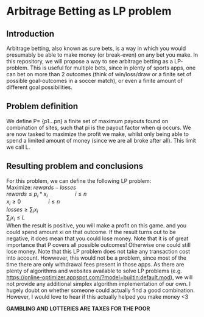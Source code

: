 # Arbitrage Betting as LP problem

## Introduction
Arbitrage betting, also known as sure bets, is a way in which you would presumably be able to make money (or break-even) on any bet you make. In this repository, we will propose a way to see arbitrage betting as a LP-problem. This is useful for multiple bets, since in plenty of sports apps, one can bet on more than 2 outcomes (think of win/loss/draw or a finite set of possible goal-outcomes in a soccer match), or even a finite amount of different goal possibilities.
## Problem definition
We define P= {p1...pn} a finite set of maximum payouts found on combination of sites, such that pi is the payout factor when qi occurs. We are now tasked to maximize the profit we make, whilst only being able to spend a limited amount of money (since we are all broke after all). This limit we call L.
## Resulting problem and conclusions
For this problem, we can define the following LP problem:<br />
Maximize: $rewards - losses$ <br />
$rewards \leq p_i*x_i \hspace{2cm} i\leq n$ <br />
$x_i \geq 0 \hspace{2cm} i\leq n$ <br />
$losses \geq \sum_i x_i$ <br />
$\sum_i x_i \leq L$ <br />
When the result is positive, you will make a profit on this game. and you could spend amount xi on that outcome. If the result turns out to be negative, it does mean that you could lose money. Note that it is of great importance that P covers all possible outcomes! Otherwise one could still lose money. 
Note that this LP problem does not take any transaction cost into account. Howwever, this would not be a problem, since most of the time there are only withdrawal fees present in those apps.
As there are plenty of algorithms and websites available to solve LP problems (e.g. https://online-optimizer.appspot.com/?model=builtin:default.mod), we will not provide any additional simplex algorithm implementation of our own. I hugely doubt on whether someone could actually find a good combination. However, I would love to hear if this actually helped you make money <3 

**GAMBLING AND LOTTERIES ARE TAXES FOR THE POOR**



